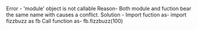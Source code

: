 Error - 'module' object is not callable
Reason- Both module and fuction bear the same name with causes a conflict.
Solution - 
Import fuction as- import fizzbuzz as fb
Call function as-     fb.fizzbuzz(100)